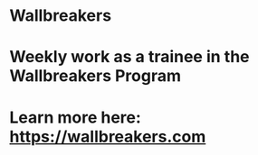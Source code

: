 # Wallbreakers

# Weekly work as a trainee in the Wallbreakers Program
# Learn more here: https://wallbreakers.com
